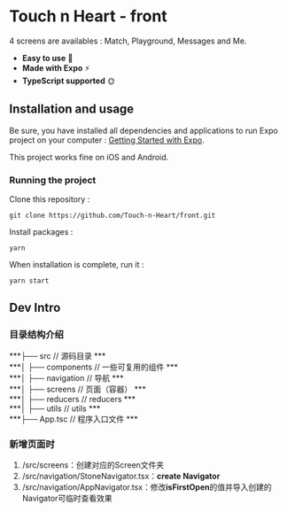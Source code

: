 # Touch n Heart  - front

4 screens are availables : Match, Playground, Messages and Me.

- **Easy to use** 🤘
- **Made with Expo** ⚡
- **TypeScript supported** 🌞

## Installation and usage

Be sure, you have installed all dependencies and applications to run Expo project on your computer : [Getting Started with Expo](https://docs.expo.io/get-started/installation/).

This project works fine on iOS and Android.

### Running the project

Clone this repository :

```
git clone https://github.com/Touch-n-Heart/front.git
```

Install packages :

```
yarn
```

When installation is complete, run it :

```
yarn start
```

## Dev Intro
### 目录结构介绍
***├── src                        // 源码目录 ***           
***│   ├── components             // 一些可复用的组件 ***          
***│   ├── navigation             // 导航 ***       
***│   ├── screens                // 页面（容器） ***        
***│   ├── reducers               // reducers ***          
***│   ├── utils                  // utils ***           
***├── App.tsc                    // 程序入口文件 ***         
### 新增页面时
1. /src/screens：创建对应的Screen文件夹
2. /src/navigation/StoneNavigator.tsx：**create Navigator**
3. /src/navigation/AppNavigator.tsx：修改**isFirstOpen**的值并导入创建的Navigator可临时查看效果
